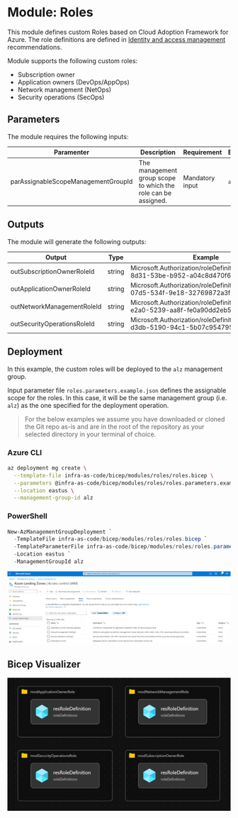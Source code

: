# Module:  Roles

This module defines custom Roles based on Cloud Adoption Framework for Azure.  The role definitions are defined in [Identity and access management](https://docs.microsoft.com/azure/cloud-adoption-framework/ready/enterprise-scale/identity-and-access-management) recommendations.

Module supports the following custom roles:

  * Subscription owner
  * Application owners (DevOps/AppOps)
  * Network management (NetOps)
  * Security operations (SecOps)


## Parameters

The module requires the following inputs:

 Paramenter | Description | Requirement | Example
----------- | ----------- | ----------- | -------
parAssignableScopeManagementGroupId | The management group scope to which the role can be assigned. | Mandatory input | `alz`

## Outputs

The module will generate the following outputs:

Output | Type | Example
------ | ---- | --------
outSubscriptionOwnerRoleId | string | Microsoft.Authorization/roleDefinitions/8736d87d-8d31-53be-b952-a04c8d470f69
outApplicationOwnerRoleId | string | Microsoft.Authorization/roleDefinitions/4308c4e6-07d5-534f-9e18-32769872a3f4
outNetworkManagementRoleId | string | Microsoft.Authorization/roleDefinitions/4a200286-e2a0-5239-aa8f-fe0a90dd2eb5
outSecurityOperationsRoleId | string | Microsoft.Authorization/roleDefinitions/b2960c40-d3db-5190-94c1-5b07c9547956

## Deployment

In this example, the custom roles will be deployed to the `alz` management group.

Input parameter file `roles.parameters.example.json` defines the assignable scope for the roles.  In this case, it will be the same management group (i.e. `alz`) as the one specified for the deployment operation.

> For the below examples we assume you have downloaded or cloned the Git repo as-is and are in the root of the repository as your selected directory in your terminal of choice.

### Azure CLI
```bash
az deployment mg create \
  --template-file infra-as-code/bicep/modules/roles/roles.bicep \
  --parameters @infra-as-code/bicep/modules/roles/roles.parameters.example.json \
  --location eastus \
  --management-group-id alz
```

### PowerShell

```powershell
New-AzManagementGroupDeployment `
  -TemplateFile infra-as-code/bicep/modules/roles/roles.bicep `
  -TemplateParameterFile infra-as-code/bicep/modules/roles/roles.parameters.example.json `
  -Location eastus `
  -ManagementGroupId alz
```

![Example Deployment Output](media/example-deployment-output.png "Example Deployment Output")

## Bicep Visualizer

![Bicep Visualizer](media/bicep-visualizer.png "Bicep Visualizer")
